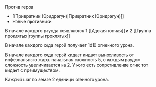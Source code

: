 
Против геров
* [[Привратник (Эридрэгун)|Привратник (Эридрэгун)]]
* Новые противники


В начале каждого раунда появляются 1 [[Адская гончая]] и 2 [[Группа проклятых|группы проклятых]]

В начале каждого хода герой получает 1d10 огненного урона.

В начале каждого хода герой кидает кидает выносливость от инфернального жара. начальная сложность 5, с каждым раудом сложность увеличивается на 2. У кого есть сопротивление огню тот кидает с преимуществом.

Каждый шаг по земле 2 еденицы огенного урона.